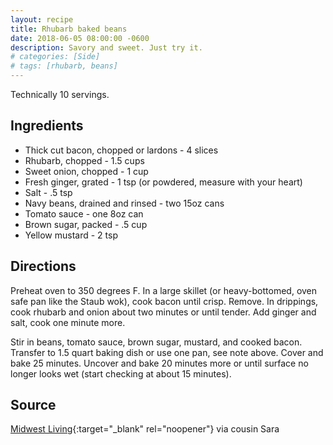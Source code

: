 ```yaml
---
layout: recipe
title: Rhubarb baked beans
date: 2018-06-05 08:00:00 -0600
description: Savory and sweet. Just try it.
# categories: [Side]
# tags: [rhubarb, beans]
---
```


Technically 10 servings.

## Ingredients
- Thick cut bacon, chopped or lardons - 4 slices
- Rhubarb, chopped - 1.5 cups
- Sweet onion, chopped - 1 cup
- Fresh ginger, grated - 1 tsp (or powdered, measure with your heart)
- Salt - .5 tsp
- Navy beans, drained and rinsed - two 15oz cans
- Tomato sauce - one 8oz can
- Brown sugar, packed - .5 cup
- Yellow mustard - 2 tsp

## Directions
Preheat oven to 350 degrees F. In a large skillet (or heavy-bottomed, oven safe pan like the Staub wok), cook bacon until crisp. Remove. In drippings, cook rhubarb and onion about two minutes or until tender. Add ginger and salt, cook one minute more.

Stir in beans, tomato sauce, brown sugar, mustard, and cooked bacon. Transfer to 1.5 quart baking dish or use one pan, see note above. Cover and bake 25 minutes. Uncover and bake 20 minutes more or until surface no longer looks wet (start checking at about 15 minutes).

## Source 
[Midwest Living](https://www.midwestliving.com/recipe/rhubarb-baked-beans/){:target="_blank" rel="noopener"} via cousin Sara